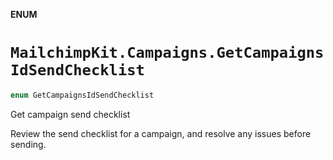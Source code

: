 **ENUM**

# `MailchimpKit.Campaigns.GetCampaignsIdSendChecklist`

```swift
enum GetCampaignsIdSendChecklist
```

Get campaign send checklist

Review the send checklist for a campaign, and resolve any issues before sending.
